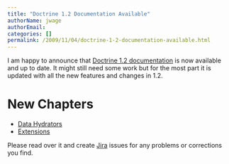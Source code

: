 ```yaml
---
title: "Doctrine 1.2 Documentation Available"
authorName: jwage
authorEmail:
categories: []
permalink: /2009/11/04/doctrine-1-2-documentation-available.html
---
```

I am happy to announce that [Doctrine 1.2
documentation](http://www.doctrine-project.org/documentation/manual/1_2/en)
is now available and up to date. It might still need some work but for
the most part it is updated with all the new features and changes in
1.2.

New Chapters
============

-   [Data
    Hydrators](http://www.doctrine-project.org/documentation/manual/1_2/en/data-hydrators)
-   [Extensions](http://www.doctrine-project.org/documentation/manual/1_2/en/extensions)

Please read over it and create
[Jira](http://www.doctrine-project.org/jira) issues for any problems or
corrections you find.
